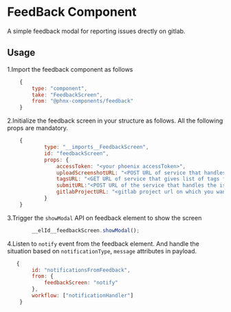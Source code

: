 # FeedBack Component

A simple feedback modal for reporting issues drectly on gitlab.

## Usage

1.Import the feedback component as follows

```javascript
    {
        type: "component",
        take: "FeedbackScreen",
        from: "@phnx-components/feedback"
    }
```

2.Initialize the feedback screen in your structure as follows. All the following props are mandatory.

```javascript
    {
            type: "__imports__FeedbackScreen",
            id: "feedbackScreen",
            props: {
                accessToken: "<your phoenix accessToken>",
                uploadScreenshotURL: "<POST URL of service that handles image upload to gitlab>",    //default "/phoenix/gitlab-bot/issue/upload"
                tagsURL: "<GET URL of service that gives list of tags for the issues>",  //default "/phoenix/gitlab-bot/tags"
                submitURL:"<POST URL of the service that handles the issue submission>",    //default  "/phoenix/gitlab-bot/issue" 
                gitlabProjectURL: "<gitlab project url on which you want to report issues>"
            }
    }
```

3.Trigger the `showModal` API on feedback element to show the screen

```javascript
        __elId__feedbackScreen.showModal();
```

4.Listen to `notify` event from the feedback element. And handle the situation based on `notificationType`, `message` attributes in payload.

```javascript
   {
        id: "notificationsFromFeedback",
        from: {
            feedbackScreen: "notify"
        },
        workflow: ["notificationHandler"]
    }
```
